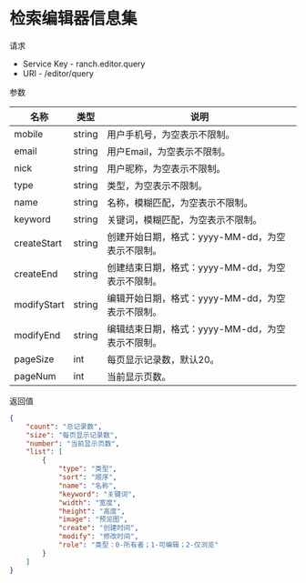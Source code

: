 # 检索编辑器信息集

请求
- Service Key - ranch.editor.query
- URI - /editor/query

参数

|名称|类型|说明|
|---|---|---|
|mobile|string|用户手机号，为空表示不限制。|
|email|string|用户Email，为空表示不限制。|
|nick|string|用户昵称，为空表示不限制。|
|type|string|类型，为空表示不限制。|
|name|string|名称，模糊匹配，为空表示不限制。|
|keyword|string|关键词，模糊匹配，为空表示不限制。|
|createStart|string|创建开始日期，格式：yyyy-MM-dd，为空表示不限制。|
|createEnd|string|创建结束日期，格式：yyyy-MM-dd，为空表示不限制。|
|modifyStart|string|编辑开始日期，格式：yyyy-MM-dd，为空表示不限制。|
|modifyEnd|string|编辑结束日期，格式：yyyy-MM-dd，为空表示不限制。|
|pageSize|int|每页显示记录数，默认20。|
|pageNum|int|当前显示页数。|

返回值
```json
{
    "count": "总记录数",
    "size": "每页显示记录数",
    "number": "当前显示页数",
    "list": [
        {
            "type": "类型",
            "sort": "顺序",
            "name": "名称",
            "keyword": "关键词",
            "width": "宽度",
            "height": "高度",
            "image": "预览图",
            "create": "创建时间",
            "modify": "修改时间",
            "role": "类型：0-所有者；1-可编辑；2-仅浏览"
        }
    ]
}
```